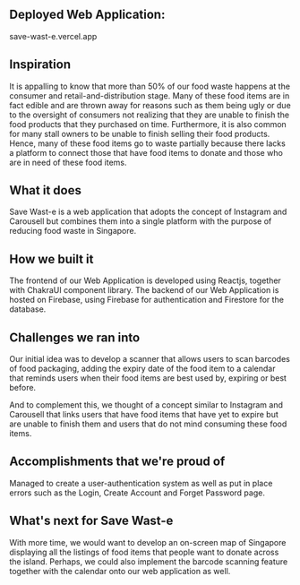## Deployed Web Application:
save-wast-e.vercel.app

## Inspiration
It is appalling to know that more than 50% of our food waste happens at the consumer and retail-and-distribution stage. Many of these food items are in fact edible and are thrown away for reasons such as them being ugly or due to the oversight of consumers not realizing that they are unable to finish the food products that they purchased on time. Furthermore, it is also common for many stall owners to be unable to finish selling their food products. Hence, many of these food items go to waste partially because there lacks a platform to connect those that have food items to donate and those who are in need of these food items. 

## What it does
Save Wast-e is a web application that adopts the concept of Instagram and Carousell but combines them into a single platform with the purpose of reducing food waste in Singapore. 

## How we built it
The frontend of our Web Application is developed using Reactjs, together with ChakraUI component library. The backend of our Web Application is hosted on Firebase, using Firebase for authentication and Firestore for the database.

## Challenges we ran into
Our initial idea was to develop a scanner that allows users to scan barcodes of food packaging, adding the expiry date of the food item to a calendar that reminds users when their food items are best used by, expiring or best before. 

And to complement this, we thought of a concept similar to Instagram and Carousell that links users that have food items that have yet to expire but are unable to finish them and users that do not mind consuming these food items. 


## Accomplishments that we're proud of
Managed to create a user-authentication system as well as put in place errors such as the Login, Create Account and Forget Password page. 

## What's next for Save Wast-e
With more time, we would want to develop an on-screen map of Singapore displaying all the listings of food items that people want to donate across the island. Perhaps, we could also implement the barcode scanning feature together with the calendar onto our web application as well.  

